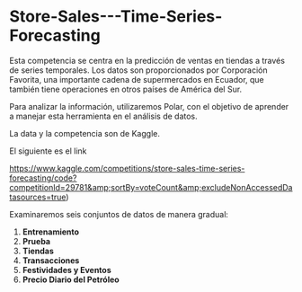 # Store-Sales---Time-Series-Forecasting

Esta competencia se centra en la predicción de ventas en tiendas a través de series temporales. Los datos son proporcionados por Corporación Favorita, una importante cadena de supermercados en Ecuador, que también tiene operaciones en otros países de América del Sur.

Para analizar la información, utilizaremos Polar, con el objetivo de aprender a manejar esta herramienta en el análisis de datos.

La data y la competencia son de Kaggle. 

El siguiente es el link

https://www.kaggle.com/competitions/store-sales-time-series-forecasting/code?competitionId=29781&amp;sortBy=voteCount&amp;excludeNonAccessedDatasources=true)

Examinaremos seis conjuntos de datos de manera gradual:

1. **Entrenamiento**
2. **Prueba**
3. **Tiendas**
4. **Transacciones**
5. **Festividades y Eventos**
6. **Precio Diario del Petróleo**
